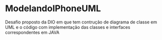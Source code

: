 # ModelandoIPhoneUML
Desafio proposto da DIO em que tem contrução de diagrama de classe em UML e o código com implementação das classes e interfaces correspondentes em JAVA
